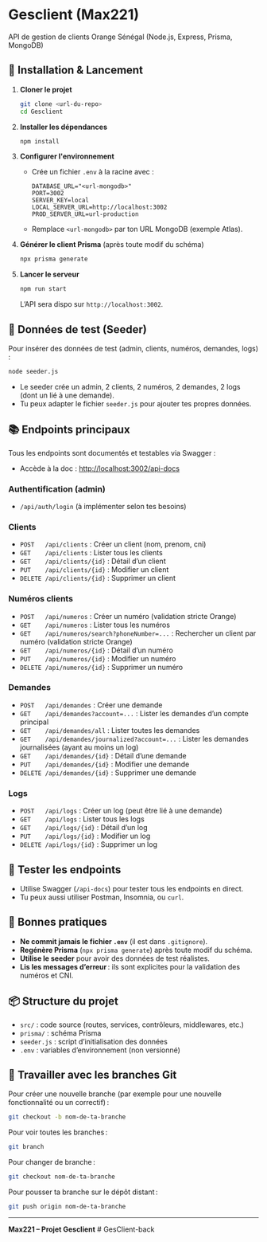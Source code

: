 # Gesclient (Max221)

API de gestion de clients Orange Sénégal (Node.js, Express, Prisma, MongoDB)

## 🚀 Installation & Lancement

1. **Cloner le projet**
   ```bash
   git clone <url-du-repo>
   cd Gesclient
   ```

2. **Installer les dépendances**
   ```bash
   npm install
   ```

3. **Configurer l'environnement**
   - Crée un fichier `.env` à la racine avec :
     ```env
     DATABASE_URL="<url-mongodb>"
     PORT=3002
     SERVER_KEY=local
     LOCAL_SERVER_URL=http://localhost:3002
     PROD_SERVER_URL=url-production 
     ```
   - Remplace `<url-mongodb>` par ton URL MongoDB (exemple Atlas).

4. **Générer le client Prisma** (après toute modif du schéma)
   ```bash
   npx prisma generate
   ```

5. **Lancer le serveur**
   ```bash
   npm run start
   ```
   L’API sera dispo sur `http://localhost:3002`.

## 🌱 Données de test (Seeder)
Pour insérer des données de test (admin, clients, numéros, demandes, logs) :
```bash
node seeder.js
```
- Le seeder crée un admin, 2 clients, 2 numéros, 2 demandes, 2 logs (dont un lié à une demande).
- Tu peux adapter le fichier `seeder.js` pour ajouter tes propres données.

## 📚 Endpoints principaux
Tous les endpoints sont documentés et testables via Swagger :
- Accède à la doc : [http://localhost:3002/api-docs](http://localhost:3002/api-docs)

### Authentification (admin)
- `/api/auth/login` (à implémenter selon tes besoins)

### Clients
- `POST   /api/clients` : Créer un client (nom, prenom, cni)
- `GET    /api/clients` : Lister tous les clients
- `GET    /api/clients/{id}` : Détail d’un client
- `PUT    /api/clients/{id}` : Modifier un client
- `DELETE /api/clients/{id}` : Supprimer un client

### Numéros clients
- `POST   /api/numeros` : Créer un numéro (validation stricte Orange)
- `GET    /api/numeros` : Lister tous les numéros
- `GET    /api/numeros/search?phoneNumber=...` : Rechercher un client par numéro (validation stricte Orange)
- `GET    /api/numeros/{id}` : Détail d’un numéro
- `PUT    /api/numeros/{id}` : Modifier un numéro
- `DELETE /api/numeros/{id}` : Supprimer un numéro

### Demandes
- `POST   /api/demandes` : Créer une demande
- `GET    /api/demandes?account=...` : Lister les demandes d’un compte principal
- `GET    /api/demandes/all` : Lister toutes les demandes
- `GET    /api/demandes/journalized?account=...` : Lister les demandes journalisées (ayant au moins un log)
- `GET    /api/demandes/{id}` : Détail d’une demande
- `PUT    /api/demandes/{id}` : Modifier une demande
- `DELETE /api/demandes/{id}` : Supprimer une demande

### Logs
- `POST   /api/logs` : Créer un log (peut être lié à une demande)
- `GET    /api/logs` : Lister tous les logs
- `GET    /api/logs/{id}` : Détail d’un log
- `PUT    /api/logs/{id}` : Modifier un log
- `DELETE /api/logs/{id}` : Supprimer un log

## 🧪 Tester les endpoints
- Utilise Swagger (`/api-docs`) pour tester tous les endpoints en direct.
- Tu peux aussi utiliser Postman, Insomnia, ou `curl`.

## 📝 Bonnes pratiques
- **Ne commit jamais le fichier `.env`** (il est dans `.gitignore`).
- **Regénère Prisma** (`npx prisma generate`) après toute modif du schéma.
- **Utilise le seeder** pour avoir des données de test réalistes.
- **Lis les messages d’erreur** : ils sont explicites pour la validation des numéros et CNI.

## 📦 Structure du projet
- `src/` : code source (routes, services, contrôleurs, middlewares, etc.)
- `prisma/` : schéma Prisma
- `seeder.js` : script d’initialisation des données
- `.env` : variables d’environnement (non versionné)

## 🌿 Travailler avec les branches Git

Pour créer une nouvelle branche (par exemple pour une nouvelle fonctionnalité ou un correctif) :

```bash
git checkout -b nom-de-ta-branche
```

Pour voir toutes les branches :
```bash
git branch
```

Pour changer de branche :
```bash
git checkout nom-de-ta-branche
```

Pour pousser ta branche sur le dépôt distant :
```bash
git push origin nom-de-ta-branche
```

---
**Max221 – Projet Gesclient** # GesClient-back
